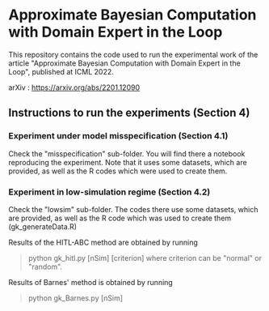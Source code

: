# Approximate Bayesian Computation with Domain Expert in the Loop

This repository contains the code used to run the experimental work of the article "Approximate Bayesian Computation with Domain Expert in the Loop", published at ICML 2022.

arXiv : https://arxiv.org/abs/2201.12090

## Instructions to run the experiments (Section 4)

### Experiment under model misspecification (Section 4.1)

Check the "misspecification" sub-folder. You will find there a notebook reproducing the experiment. Note that it uses some datasets, which are provided, as well as the R codes which were used to create them.

### Experiment in low-simulation regime (Section 4.2)

Check the "lowsim" sub-folder. The codes there use some datasets, which are provided, as well as the R code which was used to create them (gk_generateData.R)

Results of the HITL-ABC method are obtained by running
> python gk_hitl.py [nSim] [criterion]
where criterion can be "normal" or "random".

Results of Barnes' method is obtained by running
> python gk_Barnes.py [nSim]